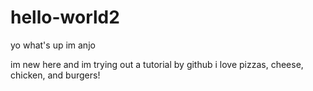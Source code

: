 # hello-world2

yo what's up
im anjo

im new here and im trying out a tutorial by github
i love pizzas, cheese, chicken, and burgers!

